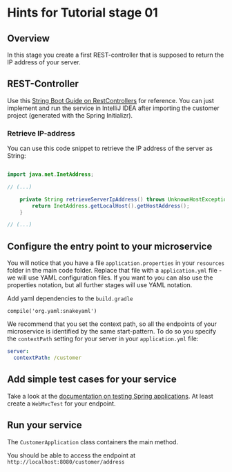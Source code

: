 # Hints for Tutorial stage 01

## Overview

In this stage you create a first REST-controller that is supposed to return the IP address of your server. 

## REST-Controller

Use this [String Boot Guide on RestControllers](https://spring.io/guides/gs/rest-service/) for reference. You can just implement and run the service in IntelliJ IDEA after importing the customer project (generated with the Spring Initializr).

### Retrieve IP-address

You can use this code snippet to retrieve the IP address of the server as String:

```java

import java.net.InetAddress;

// (...)

    private String retrieveServerIpAddress() throws UnknownHostException {
        return InetAddress.getLocalHost().getHostAddress();
    }

// (...)
```

## Configure the entry point to your microservice

You will notice that you have a file ```application.properties``` in your ```resources``` folder in the main code folder.
Replace that file with a ```application.yml``` file - we will use YAML configuration files. If you want to you can also use the properties notation, but all further stages will use YAML notation.

Add yaml dependencies to the ```build.gradle```
```
compile('org.yaml:snakeyaml')
```

We recommend that you set the context path, so all the endpoints of your microservice is identified by the same start-pattern. To do so you specify the ```contextPath``` setting for your server in your ```application.yml``` file:

```YAML
server:
  contextPath: /customer
```

## Add simple test cases for your service

Take a look at the [documentation on testing Spring applications](https://docs.spring.io/spring-boot/docs/current/reference/html/boot-features-testing.html). At least create a ```WebMvcTest``` for your endpoint.

## Run your service

The ```CustomerApplication``` class containers the main method.

You should be able to access the endpoint at ```http://localhost:8080/customer/address```


